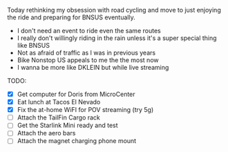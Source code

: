 Today rethinking my obsession with road cycling and move to just enjoying the ride and preparing for BNSUS eventually.

- I don't need an event to ride even the same routes
- I really don't willingly riding in the rain unless it's a super special thing like BNSUS
- Not as afraid of traffic as I was in previous years
- Bike Nonstop US appeals to me the the most now
- I wanna be more like DKLEIN but while live streaming

TODO:

- [x] Get computer for Doris from MicroCenter
- [x] Eat lunch at Tacos El Nevado
- [x] Fix the at-home WiFI for POV streaming (try 5g)
- [ ] Attach the TailFin Cargo rack
- [ ] Get the Starlink Mini ready and test
- [ ] Attach the aero bars
- [ ] Attach the magnet charging phone mount